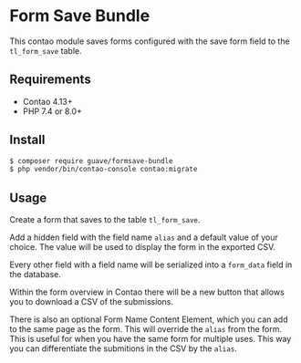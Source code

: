 # Form Save Bundle

This contao module saves forms configured with the save form field to the `tl_form_save` table.

## Requirements

- Contao 4.13+
- PHP 7.4 or 8.0+

## Install

```BASH
$ composer require guave/formsave-bundle
$ php vendor/bin/contao-console contao:migrate
```

## Usage

Create a form that saves to the table `tl_form_save`.

Add a hidden field with the field name `alias` and a default value of your choice.
The value will be used to display the form in the exported CSV.

Every other field with a field name will be serialized into a `form_data` field in the database.

Within the form overview in Contao there will be a new button that allows you to download a CSV of the submissions.

There is also an optional Form Name Content Element, which you can add to the same page as the form.
This will override the `alias` from the form.
This is useful for when you have the same form for multiple uses.
This way you can differentiate the submitions in the CSV by the `alias`.
